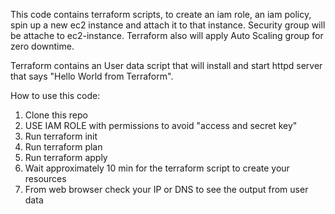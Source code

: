 This code contains terraform scripts, to create an iam role, an iam policy, spin up a new ec2 instance and attach it to that instance. Security group will be attache to ec2-instance. Terraform also will apply Auto Scaling group for zero downtime.  

Terraform contains an User data script that will install and start httpd server that says "Hello World from Terraform". 

How to use this code:

1. Clone this repo
2. USE IAM ROLE with permissions to avoid "access and secret key"
3. Run terraform init
4. Run terraform plan
5. Run terraform apply
6. Wait approximately 10 min for the terraform script to create your resources
7. From web browser check your IP or DNS to see the output from user data
